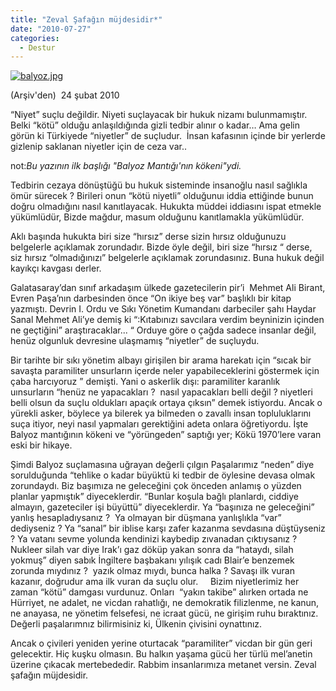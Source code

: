 ```yaml
---
title: "Zeval Şafağın müjdesidir*"
date: "2010-07-27"
categories: 
  - Destur
---
```


[![balyoz.jpg](/uploads/2010/07/balyoz.jpg)](/uploads/2010/07/balyoz.jpg "balyoz.jpg")

(Arşiv'den)  24 şubat 2010

“Niyet” suçlu değildir. Niyeti suçlayacak bir hukuk nizamı bulunmamıştır. Belki “kötü” olduğu anlaşıldığında gizli tedbir alınır o kadar… Ama gelin görün ki Türkiyede “niyetler” de suçludur.  İnsan kafasının içinde bir yerlerde gizlenip saklanan niyetler için de ceza var..

not:_Bu yazının ilk başlığı "Balyoz Mantığı'nın kökeni"ydi._  

Tedbirin cezaya dönüştüğü bu hukuk sisteminde insanoğlu nasıl sağlıkla ömür sürecek ? Birileri onun “kötü niyetli” olduğunuı iddia ettiğinde bunun doğru olmadığını nasıl kanıtlayacak. Hukukta müddei iddiasını ispat etmekle yükümlüdür, Bizde mağdur, masum olduğunu kanıtlamakla yükümlüdür.

Aklı başında hukukta biri size “hırsız” derse sizin hırsız olduğunuzu belgelerle açıklamak zorundadır. Bizde öyle değil, biri size “hırsız “ derse, siz hırsız “olmadığınızı” belgelerle açıklamak zorundasınız. Buna hukuk değil kayıkçı kavgası derler.

Galatasaray’dan sınıf arkadaşım ülkede gazetecilerin pir’i  Mehmet Ali Birant, Evren Paşa’nın darbesinden önce “On ikiye beş var” başlıklı bir kitap yazmıştı. Devrin I. Ordu ve Sıkı Yönetim Kumandanı darbeciler şahı Haydar Sanal Mehmet Ali’ye demiş ki “:Kıtabınızı savcılara verdim beyninizin içinden ne geçtiğini” araştıracaklar... “ Orduye göre o çağda sadece insanlar değil, henüz olgunluk devresine ulaşmamış “niyetler” de suçluydu.

Bir tarihte bir sıkı yönetim albayı girişilen bir arama harekatı için “sıcak bir savaşta paramiliter unsurların içerde neler yapabileceklerini göstermek için çaba harcıyoruz ” demişti. Yani o askerlik dışı: paramiliter karanlık uınsurların “henüz ne yapacakları ?  nasıl yapacakları belli değil ? niyetleri belli olsun da suçlu oldukları apaçık ortaya çıksın” demek istiyordu. Ancak o yürekli asker, böylece ya bilerek ya bilmeden o zavallı insan topluluklarını suça itiyor, neyi nasıl yapmaları gerektiğini adeta onlara öğretiyordu. İşte Balyoz mantığının kökeni ve “yörüngeden” saptığı yer; Kökü 1970’lere varan eski bir hikaye.

Şimdi Balyoz suçlamasına uğrayan değerli çılgın Paşalarımız “neden” diye sorulduğunda “tehlike o kadar büyüktü ki tedbir de öylesine devasa olmak zorundaydı. Biz başımıza ne geleceğini çok önceden anlamış o yüzden planlar yapmıştık” diyeceklerdir. “Bunlar koşula bağlı planlardı, ciddiye almayın, gazeteciler işi büyüttü” diyeceklerdir. Ya “başınıza ne geleceğini” yanlış hesapladıysanız ?  Ya olmayan bir düşmana yanlışlıkla “var” dediyseniz ? Ya “sanal” bir iblise karşı zafer kazanma sevdasına düştüyseniz ? Ya vatanı sevme yolunda kendinizi kaybedip zıvanadan çıktıysanız ? Nukleer silah var diye Irak’ı gaz döküp yakan sonra da “hataydı, silah yokmuş” diyen sabık İngiltere başbakanı yılışık cadı Blair’e benzemek zorunda mıydınız ?  yazık olmaz mıydı, bunca halka ? Savaşı ilk vuran kazanır, doğrudur ama ilk vuran da suçlu olur.     Bizim niyetlerimiz her zaman “kötü” damgası vurdunuz. Onları  “yakın takibe” alırken ortada ne Hürriyet, ne adalet, ne vicdan rahatlığı, ne demokratik filizlenme, ne kanun, ne anayasa, ne yönetim felsefesi, ne icraat gücü, ne girişim ruhu bıraktınız. Değerli paşalarımnız bilirmisiniz ki, Ülkenin çivisini oynattınız.

Ancak o çivileri yeniden yerine oturtacak “paramiliter” vicdan bir gün geri gelecektir. Hiç kuşku olmasın. Bu halkın yaşama gücü her türlü mel’anetin üzerine çıkacak mertebededir. Rabbim insanlarımıza metanet versin. Zeval şafağın müjdesidir.
